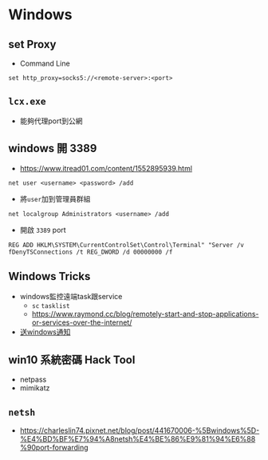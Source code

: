 # Windows

## set Proxy

* Command Line
```batch
set http_proxy=socks5://<remote-server>:<port>
```

## `lcx.exe`
* 能夠代理port到公網

## windows 開 3389
* https://www.itread01.com/content/1552895939.html

```batch
net user <username> <password> /add
```

* 將`user`加到管理員群組
```batch
net localgroup Administrators <username> /add
```

* 開啟 `3389` port
```batch
REG ADD HKLM\SYSTEM\CurrentControlSet\Control\Terminal" "Server /v fDenyTSConnections /t REG_DWORD /d 00000000 /f
```

## Windows Tricks
* windows監控遠端task跟service
    - `sc` `tasklist`
    - https://www.raymond.cc/blog/remotely-start-and-stop-applications-or-services-over-the-internet/
* [送windows通知](http://vaskovsky.net/notify-send/)

## win10 系統密碼 Hack Tool
* netpass
* mimikatz

## `netsh`

* https://charleslin74.pixnet.net/blog/post/441670006-%5Bwindows%5D-%E4%BD%BF%E7%94%A8netsh%E4%BE%86%E9%81%94%E6%88%90port-forwarding

